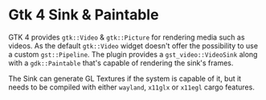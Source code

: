 # Gtk 4 Sink & Paintable

GTK 4 provides `gtk::Video` & `gtk::Picture` for rendering media such as videos. As the default `gtk::Video` widget doesn't
offer the possibility to use a custom `gst::Pipeline`. The plugin provides a `gst_video::VideoSink` along with a `gdk::Paintable` that's capable of rendering the sink's frames.

The Sink can generate GL Textures if the system is capable of it, but it needs to be compiled
with either `wayland`, `x11glx` or `x11egl` cargo features.
